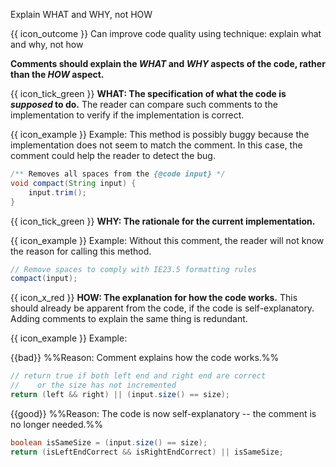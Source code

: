 <span id="title">Explain WHAT and WHY, not HOW</span>

<span id="prereqs"></span>

<span id="outcomes">{{ icon_outcome }} Can improve code quality using technique: explain what and why, not how </span>

<div id="body">

**Comments should explain the _WHAT_ and _WHY_ aspects of the code, rather than the _HOW_ aspect.**

{{ icon_tick_green }} **WHAT: The specification of what the code is _supposed_ to do.** The reader can compare such comments to the implementation to verify if the implementation is correct.

<box>

{{ icon_example }} Example: This method is possibly buggy because the implementation does not seem to match the comment. In this case, the comment could help the reader to detect the bug.

```java
/** Removes all spaces from the {@code input} */
void compact(String input) {
    input.trim();
}
```
</box>

{{ icon_tick_green }} **WHY: The rationale for the current implementation.**

<box>

{{ icon_example }} Example: Without this comment, the reader will not know the reason for calling this method.

```java
// Remove spaces to comply with IE23.5 formatting rules
compact(input);
```

</box>

{{ icon_x_red }} **HOW: The explanation for how the code works.** This should already be apparent from the code, if the code is self-explanatory. Adding comments to explain the same thing is redundant.

<box>

{{ icon_example }} Example:

{{bad}} %%Reason: Comment explains how the code works.%%
```java
// return true if both left end and right end are correct
//    or the size has not incremented
return (left && right) || (input.size() == size);
```

{{good}} %%Reason: The code is now self-explanatory -- the comment is no longer needed.%%
```java
boolean isSameSize = (input.size() == size);
return (isLeftEndCorrect && isRightEndCorrect) || isSameSize;
```

</box>



</div>

<div id="extras">
</div>
